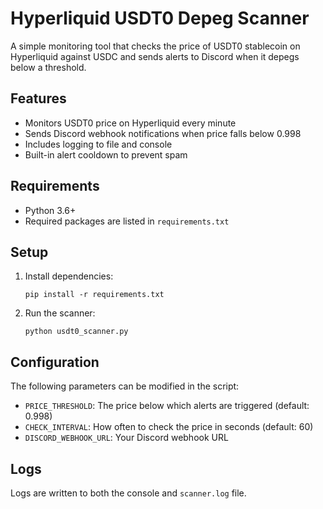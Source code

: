 # Hyperliquid USDT0 Depeg Scanner

A simple monitoring tool that checks the price of USDT0 stablecoin on Hyperliquid against USDC and sends alerts to Discord when it depegs below a threshold.

## Features

- Monitors USDT0 price on Hyperliquid every minute
- Sends Discord webhook notifications when price falls below 0.998
- Includes logging to file and console
- Built-in alert cooldown to prevent spam

## Requirements

- Python 3.6+
- Required packages are listed in `requirements.txt`

## Setup

1. Install dependencies:
   ```
   pip install -r requirements.txt
   ```

2. Run the scanner:
   ```
   python usdt0_scanner.py
   ```

## Configuration

The following parameters can be modified in the script:

- `PRICE_THRESHOLD`: The price below which alerts are triggered (default: 0.998)
- `CHECK_INTERVAL`: How often to check the price in seconds (default: 60)
- `DISCORD_WEBHOOK_URL`: Your Discord webhook URL

## Logs

Logs are written to both the console and `scanner.log` file.
